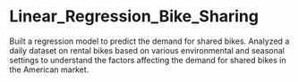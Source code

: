 # Linear_Regression_Bike_Sharing
Built a regression model to predict the demand for shared bikes. Analyzed a daily dataset on rental bikes based on various environmental and seasonal settings to understand the factors affecting the demand for shared bikes in the American market.
